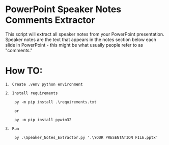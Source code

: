 # PowerPoint Speaker Notes Comments Extractor
This script will extract all speaker notes from your PowerPoint presentation. Speaker notes are the text that appears in the notes section below each slide in PowerPoint - this might be what usually people refer to as "comments."





# How TO:

    1. Create .venv python environment

    2. Install requirements

        py -m pip install .\requirements.txt 

        or 

        py -m pip install pywin32 

    3. Run

        py .\Speaker_Notes_Extractor.py '.\YOUR PRESENTATION FILE.pptx'   